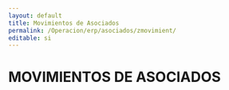 ```yaml
---
layout: default
title: Movimientos de Asociados
permalink: /Operacion/erp/asociados/zmovimient/
editable: si
---
```


# MOVIMIENTOS DE ASOCIADOS

